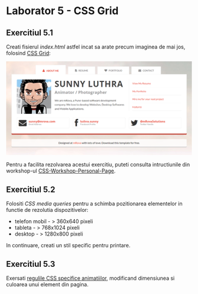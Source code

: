 # Laborator 5 - CSS Grid

## Exercitiul 5.1

Creati fisierul *index.html* astfel incat sa arate precum imaginea de mai jos, folosind [CSS Grid](https://css-tricks.com/snippets/css/complete-guide-grid/):

![Design website personal - about me](personal-website-about-me.png)

Pentru a facilita rezolvarea acestui exercitiu, puteti consulta intructiunile din workshop-ul [CSS-Workshop-Personal-Page](https://github.com/bmnicolae/CSS-Workshop-Personal-Page/tree/master/doc/exercise-1).

## Exercitiul 5.2

 Folositi *CSS media queries* pentru a schimba pozitionarea elementelor in functie de rezolutia dispozitivelor:
 * telefon mobil - > 360x640 pixeli
 * tableta - > 768x1024 pixeli
 * desktop - > 1280x800 pixeli
 
 In continuare, creati un stil specific pentru printare.

## Exercitiul 5.3

 Exersati [regulile CSS specifice animatiilor](https://css-tricks.com/almanac/properties/a/animation/), modificand dimensiunea si culoarea unui element din pagina.
